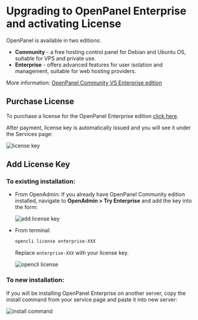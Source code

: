 # Upgrading to OpenPanel Enterprise and activating License

OpenPanel is available in two editions:

- **Community** - a free hosting control panel for Debian and Ubuntu OS, suitable for VPS and private use.
- **Enterprise** - offers advanced features for user isolation and management, suitable for web hosting providers.

More information: [OpenPanel Community VS Enterprise edition](/enterprise)

## Purchase License

To purchase a license for the OpenPanel Enterprise edition [click here](https://my.openpanel.com/cart.php?a=add&pid=1).

After payment, license key is automatically issued and you will see it under the Services page:

![license key](/img/guides/add_license.png)

## Add License Key

### To existing installation:

- From OpenAdmin:
  If you already have OpenPanel Community edition installed, navigate to **OpenAdmin > Try Enterprise** and add the key into the form:
  
  ![add license key](/img/guides/add_key.png)

- From terminal:
  ```bash
  opencli license enterprise-XXX
  ```
  Replace `enterprise-XXX` with your license key.
  
  ![opencli license](/img/guides/key_command.png)

### To new installation:

If you will be installing OpenPanel Enterprise on another server, copy the install command from your service page and paste it into new server:

![install command](/img/guides/key_code.png)
